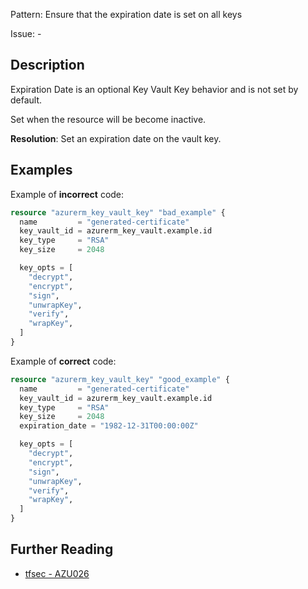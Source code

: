 Pattern: Ensure that the expiration date is set on all keys

Issue: -

## Description

Expiration Date is an optional Key Vault Key behavior and is not set by default.

Set when the resource will be become inactive.

**Resolution**: Set an expiration date on the vault key.

## Examples

Example of **incorrect** code:

```terraform
resource "azurerm_key_vault_key" "bad_example" {
  name         = "generated-certificate"
  key_vault_id = azurerm_key_vault.example.id
  key_type     = "RSA"
  key_size     = 2048

  key_opts = [
    "decrypt",
    "encrypt",
    "sign",
    "unwrapKey",
    "verify",
    "wrapKey",
  ]
}
```

Example of **correct** code:

```terraform
resource "azurerm_key_vault_key" "good_example" {
  name         = "generated-certificate"
  key_vault_id = azurerm_key_vault.example.id
  key_type     = "RSA"
  key_size     = 2048
  expiration_date = "1982-12-31T00:00:00Z"

  key_opts = [
    "decrypt",
    "encrypt",
    "sign",
    "unwrapKey",
    "verify",
    "wrapKey",
  ]
}
```

## Further Reading

* [tfsec - AZU026](https://tfsec.dev/docs/aws/AZU026/)